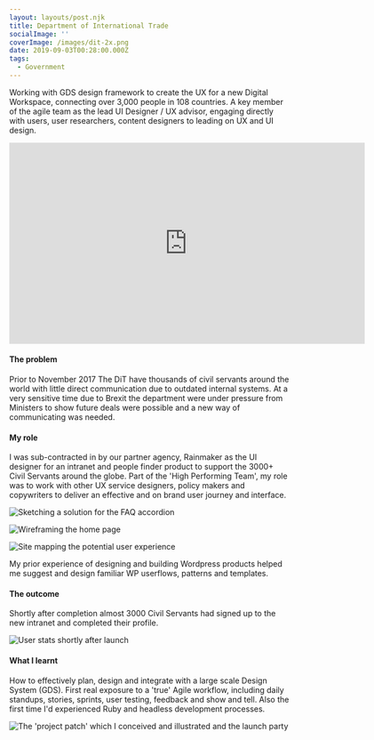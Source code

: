 ```yaml
---
layout: layouts/post.njk
title: Department of International Trade
socialImage: ''
coverImage: /images/dit-2x.png
date: 2019-09-03T00:28:00.000Z
tags:
  - Government
---
```

Working with GDS design framework to create the UX for a new Digital Workspace, connecting over 3,000 people in 108 countries. A key member of the agile team as the lead UI Designer / UX advisor, engaging directly with users, user researchers, content designers to leading on UX and UI design.

<iframe src="https://player.vimeo.com/video/357398578" width="640" height="362" frameborder="0" allow="autoplay; fullscreen" allowfullscreen></iframe>

#### The problem

Prior to November 2017 The DiT have thousands of civil servants around the world with little direct communication due to outdated internal systems. At a very sensitive time due to Brexit the department were under pressure from Ministers to show future deals were possible and a new way of communicating was needed.

#### My role

I was sub-contracted in by our partner agency, Rainmaker as the UI designer for an intranet and people finder product to support the 3000+ Civil Servants around the globe. Part of the 'High Performing Team', my role was to work with other UX service designers, policy makers and copywriters to deliver an effective and on brand user journey and interface. 

![](/images/dit-sketch-2x.jpg "Sketching a solution for the FAQ accordion")

![](/images/dit-wireframe-2x.jpg "Wireframing the home page")

![](/images/dit-userjourney-2x.jpg "Site mapping the potential user experience")

My prior experience of designing and building Wordpress products helped me suggest and design familiar WP userflows, patterns and templates.

#### The outcome

Shortly after completion almost 3000 Civil Servants had signed up to the new intranet and completed their profile.

![](/images/dit-stats-2x.jpg "User stats shortly after launch")

#### What I learnt

How to effectively plan, design and integrate with a large scale Design System (GDS). First real exposure to a 'true' Agile workflow, including daily standups, stories, sprints, user testing, feedback and show and tell. Also the first time I'd experienced Ruby and headless development processes.

![](/images/dit-patch-launch-2x.jpg "The 'project patch' which I conceived and illustrated and the launch party")

